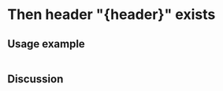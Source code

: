 
Then header "{header}" exists
=============================================================================================================

Usage example
-------------

```
```

Discussion
----------
